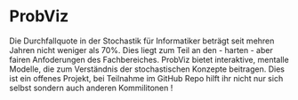 # ProbViz

Die Durchfallquote in der Stochastik für Informatiker beträgt seit mehren Jahren nicht weniger als 70%. Dies liegt zum Teil an den - harten  - aber fairen Anfoderungen des Fachbereiches. ProbViz bietet interaktive, mentalle Modelle, die zum Verständnis der stochastischen Konzepte beitragen. Dies ist ein offenes Projekt, bei Teilnahme im GitHub Repo hilft ihr nicht nur sich selbst sondern auch anderen Kommilitonen !



